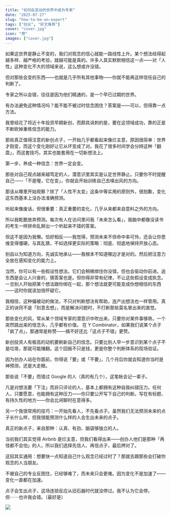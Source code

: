 ```yaml
---
title: "如何在变动的世界中成为专家"
date: "2025-07-27"
slug: "how-to-be-an-expert"
tags: ["创业", "好文推荐"]
cover: "cover.jpg"
icon: "😎"
images: ["cover.jpg"]
---
```

如果这世界是静止不变的，我们对观念的信心就能一路线性上升。某个想法经得起越多样、越严格的考验，就越可能是真的。许多人其实默默相信这一点——对「人性」这种变化不大的领域来说，这么想或许没错。



但对那些会变的东西——也就是几乎所有其他事物——你就不能再这样信任自己的判断了。



专家之所以会错，往往是因为他们精通的，是一个早已过期的世界。



有办法避免这种情况吗？能不能不被过时信念困住？答案是——可以，但得靠一点方法。



我曾经花了将近十年投资早期新创，而颇具讽刺的是，要在这领域成功，靠的正是不断砍掉重练信念的能力。



那些真正值得注意的新创点子，一开始几乎都看起来像烂主意，原因很简单：世界才刚变，而这个变化刚好让它从坏变成了对。我花了很多时间学会分辨这种「翻盘」，而这套技巧，其实也能套用在一切新想法上。



第一步，养成一种信念：世界一定会变。



那些对自己观点越来越笃定的人，潜意识里其实是认定世界静止。只要你不时提醒自己——「不是喔，它在变」，你就会开始训练自己去嗅出风的方向。



那该从哪里开始观察？除了「人性不太变」这条中等实用的原则外，很抱歉，变化这东西基本上没办法准确预测。



听起来像废话，但很重要：真正重要的变化，几乎从来都来自意料之外的方向。



所以我乾脆放弃预测。每次有人在访问里问我「未来怎么看」，我脑中都像没读书的考生一样拼命乱掰出一个听起来不错的答案。



但这不是因为我懒。恰好相反——我觉得，预测未来不但命中率可怜，还会让你思维变得僵硬。与其乱猜，不如选择更实际的策略：彻底、彻底地保持开放心态。



别自以为知道方向，先诚实地承认——我根本不知道哪边才是对的。然后把注意力全放在感知变化的能力上。



当然，你可以有一些假设性想法。它们会稍微绑住你没错，但也会驱动你前进。追东西是会让人兴奋的，猜答案也是。但你得非常有纪律，不让这些假设变成执念。
一旦别人开始把某个想法跟你绑在一起，那个想法就更可能变成你想相信的东西——这时你就该加倍怀疑它。



我相信，这种偏被动的做法，不只对判断想法有帮助，连产出想法也一样管用。真正的诀窍不是「刻意去想」，而是解决问题时，不打断那些莫名冒出来的直觉。



那些变化的风，常从某个领域专家的潜意识中吹出来。只要你对某件事够熟，一个突然跳出来的怪念头，几乎都有价值。
在 Y Combinator，如果我们说某个点子「疯了点」，那通常是称赞——搞不好还比「这点子不错」更赞。



新创投资人有极高的动机要刷新自己的信念。只要比别人早一步意识到某个点子不是垃圾，那就可能赚翻。这个回报不只是钱，更是你整个判断体系的现场验证。



因为创办人站在你面前，你得说「要」或「不要」，几个月后你就会知道你当时是神预测，还是大走眼。



那些说「不要」而错过 Google 的人（真的有几个），这笔帐会记一辈子。



凡是对想法要「下注」而非只评论的人，基本上都拥有这种自我纠错压力。任何人，只要愿意，也能拥有这种压力——你只要公开写下自己的判断。写在有标题、有持久性的地方——你会比闲聊时在意得多。



另一个我很常用的技巧：一开始先看人，不先看点子。虽然我们无法预测未来的点子长什么样，但我很能预测什么样的人会生出未来的点子。



真正的新点子，来自那种：认真、有劲、脑袋够独立的人。



当初我们其实觉得 Airbnb 是烂主意，但我们看得出来——创办人他们是那种「再怪都不会怕」的人，所以我们选择先信人、再信点子，最后押对了。



这招其实通用：想要快一点知道自己什么观念已经过时了？那就去跟那些会打破你观念的人当朋友。



不被自己的专业反困住，已经够难了，而未来只会更难。因为变化不是加速了——变化一直都在加速。



点子会生出点子，这场连锁反应从旧石器时代就没停过。我不认为它会停。
但⋯⋯也许我会错。（最好是）




![](https://prod-files-secure.s3.us-west-2.amazonaws.com/112d0858-5090-4d34-a606-b75eb8d65fd2/46476355-9cf3-4e99-9b7a-3531bc426380/1000202064.png?X-Amz-Algorithm=AWS4-HMAC-SHA256&X-Amz-Content-Sha256=UNSIGNED-PAYLOAD&X-Amz-Credential=ASIAZI2LB466XKAQB4JN%2F20250801%2Fus-west-2%2Fs3%2Faws4_request&X-Amz-Date=20250801T151525Z&X-Amz-Expires=3600&X-Amz-Security-Token=IQoJb3JpZ2luX2VjEMb%2F%2F%2F%2F%2F%2F%2F%2F%2F%2FwEaCXVzLXdlc3QtMiJGMEQCIEvvnr03uPzIv8PRtMHI9us3AmBx0BVQkVzxI2VyKGayAiBEU8%2Bij3ZE9f%2Bu4rhXUtJBxwbnhpwdq%2BHP2ZmRo%2Fo8tyqIBAjv%2F%2F%2F%2F%2F%2F%2F%2F%2F%2F8BEAAaDDYzNzQyMzE4MzgwNSIMHFK4EhkiXyQQQtgEKtwDvL0tB60DvSgBkcpN8nrIli26iV3yQ2Wre8b%2BppFDOXBPSz0W8hsNXy208tUO116sFLVyA0vAjkbnboh8Pz2grU4MbEYRlOLsDs9yqSewpVQUmE6gFofRPJwMTkvkc84UyvYr%2BVBnFUzR6p0qMIFjDR4RXhInHUygMhxG3iSF7lDNIzLPxaBrhfGP0T1wJxum8m%2BmVjbaG7ctfa9%2BoMybPXlZVYxCFGWgnsvQCpgDniSmVfht%2BfEfv65gpKWLDJyiTZGEd3vWF7CK6H3SXxl2U7qDo7YWL71l4RNp5LXzBwczI6l6wyqO%2Fu07qtSPqBzUSkMsCHzdcYkt5xotORpNuY7C7pfSRtA5KaeIXh%2BK7Yg9Cp7xIoEF%2BsBRPyFqzVPXuxy8oYTtNFkaUfg%2FpHZiin0JwvhBUfUiE3qPlMx1WhmWXv%2FU6nmt3k10JwNt0oxhpA%2B8Ejvwh4zwlhzFTr%2B5Ggczhca2TtV8nNPplSYc%2FU1gWtaKAe4ZF2SCVff8M%2BIzBkRfTwfP0CrHrzm21CL4hzTXRG1F65qOwIq6j%2FbLJ34jBwxAPkF11tv9XIwgqbT48bw89n%2FApJPmGX38TKFfOoAoNoDu1lZJPgCOLxlrw5vLssMoSTzfU9kmZYkw%2F5azxAY6pgFPGN69me1TXyrbp7OPZ%2BclEGzB0iEFs382aFBCA7v0BeZMA9tOTEQdFV%2Bo226WqmN4Y76Nceu1dDYNz469HztIgamEMM6IItfUnZpBTImK736FSR36YzOmMqEVbV2xqm5RndbfZcTDyLLCS5nx6buUjqfydLyJZW%2F40a1P3GoWJazc9eHdfqiN6qH%2FdRxGHKSGDqOl3OiQWyphSNwtZ3qSwIEcH2dp&X-Amz-Signature=96bf9457e41bc91a28ad5cb362d98d7508425cfa290e2c889f40bed2c8bccd5f&X-Amz-SignedHeaders=host&x-amz-checksum-mode=ENABLED&x-id=GetObject)

